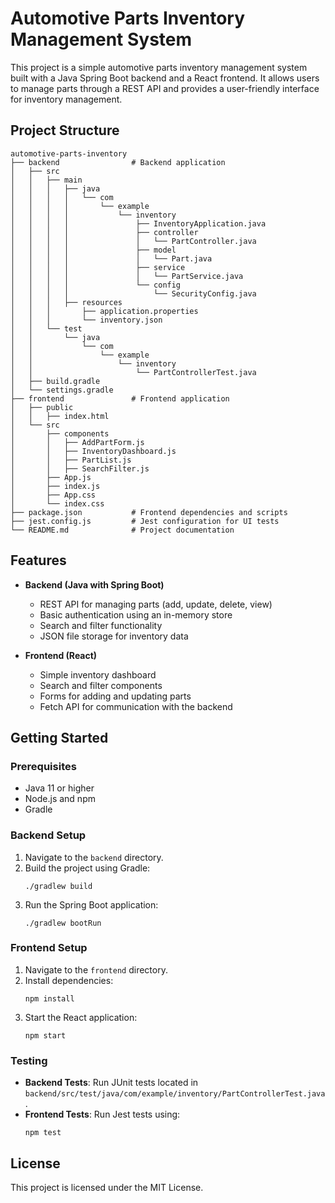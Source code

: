 # Automotive Parts Inventory Management System

This project is a simple automotive parts inventory management system built with a Java Spring Boot backend and a React frontend. It allows users to manage parts through a REST API and provides a user-friendly interface for inventory management.

## Project Structure

```
automotive-parts-inventory
├── backend                # Backend application
│   ├── src
│   │   ├── main
│   │   │   ├── java
│   │   │   │   └── com
│   │   │   │       └── example
│   │   │   │           └── inventory
│   │   │   │               ├── InventoryApplication.java
│   │   │   │               ├── controller
│   │   │   │               │   └── PartController.java
│   │   │   │               ├── model
│   │   │   │               │   └── Part.java
│   │   │   │               ├── service
│   │   │   │               │   └── PartService.java
│   │   │   │               └── config
│   │   │   │                   └── SecurityConfig.java
│   │   │   ├── resources
│   │   │       ├── application.properties
│   │   │       └── inventory.json
│   │   └── test
│   │       └── java
│   │           └── com
│   │               └── example
│   │                   └── inventory
│   │                       └── PartControllerTest.java
│   ├── build.gradle
│   └── settings.gradle
├── frontend               # Frontend application
│   ├── public
│   │   ├── index.html
│   └── src
│       ├── components
│       │   ├── AddPartForm.js
│       │   ├── InventoryDashboard.js
│       │   ├── PartList.js
│       │   ├── SearchFilter.js
│       ├── App.js
│       ├── index.js
│       ├── App.css
│       └── index.css
├── package.json           # Frontend dependencies and scripts
├── jest.config.js         # Jest configuration for UI tests
└── README.md              # Project documentation
```

## Features

- **Backend (Java with Spring Boot)**
  - REST API for managing parts (add, update, delete, view)
  - Basic authentication using an in-memory store
  - Search and filter functionality
  - JSON file storage for inventory data

- **Frontend (React)**
  - Simple inventory dashboard
  - Search and filter components
  - Forms for adding and updating parts
  - Fetch API for communication with the backend

## Getting Started

### Prerequisites

- Java 11 or higher
- Node.js and npm
- Gradle

### Backend Setup

1. Navigate to the `backend` directory.
2. Build the project using Gradle:
   ```
   ./gradlew build
   ```
3. Run the Spring Boot application:
   ```
   ./gradlew bootRun
   ```

### Frontend Setup

1. Navigate to the `frontend` directory.
2. Install dependencies:
   ```
   npm install
   ```
3. Start the React application:
   ```
   npm start
   ```

### Testing

- **Backend Tests**: Run JUnit tests located in `backend/src/test/java/com/example/inventory/PartControllerTest.java`.
- **Frontend Tests**: Run Jest tests using:
  ```
  npm test
  ```

## License

This project is licensed under the MIT License.